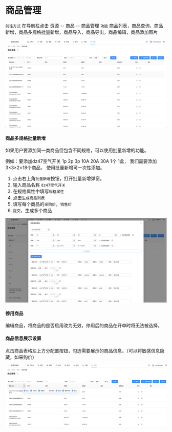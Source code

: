# 商品管理
`前往方式` 在导航栏点击 资源 -- 商品 -- 商品管理
`功能` 商品列表，商品查询，商品新增，商品多规格批量新增，商品导入，商品导出，商品编辑，商品添加图片

![avatar](../_media/screenshot/商品管理.png)


#### 商品多规格批量新增
如果用户要添加同一类商品但包含不同规格，可以使用批量新增的功能。

例如：要添加dz47空气开关 1p 2p 3p 10A 20A 30A 1个 1盒， 我们需要添加 3×3×2=18个商品，
使用批量新增可一次性添加。


1. 点击右上角`批量新增`按钮，打开批量新增弹窗。
2. 输入商品名称 `dz47空气开关`
3. 在规格属性中填写`规格属性`
4. 点击`生成商品列表`
5. 填写每个商品的`采购价`，`销售价`
6. `提交`，生成多个商品


![avatar](../_media/screenshot/批量新增商品.png)


#### 停用商品
编辑商品，将商品的是否启用改为无效，停用后的商品在开单时将无法被选择。

<!--（除商品管理外所有可以选择商品的位置）。-->


#### 商品信息展示设置
点击商品表格左上方分配置按钮，勾选需要展示的商品信息。（可以将敏感信息隐藏，如采购价）


![avatar](../_media/screenshot/商品信息展示设置.png)
